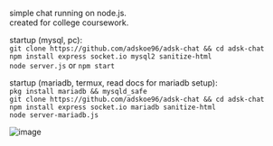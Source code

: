 simple chat running on node.js.  
created for college coursework.  
  
startup (mysql, pc):  
`git clone https://github.com/adskoe96/adsk-chat && cd adsk-chat`  
`npm install express socket.io mysql2 sanitize-html`  
`node server.js` or `npm start`  

startup (mariadb, termux, read docs for mariadb setup):  
`pkg install mariadb && mysqld_safe`  
`git clone https://github.com/adskoe96/adsk-chat && cd adsk-chat`  
`npm install express socket.io mariadb sanitize-html`  
`node server-mariadb.js`  
  
![image](https://github.com/user-attachments/assets/57ee2da8-e8aa-4aac-9986-f35371196d61)
